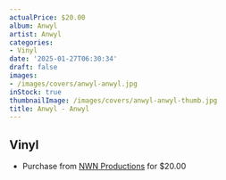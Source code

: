 ```yaml
---
actualPrice: $20.00
album: Anwyl
artist: Anwyl
categories:
- Vinyl
date: '2025-01-27T06:30:34'
draft: false
images:
- /images/covers/anwyl-anwyl.jpg
inStock: true
thumbnailImage: /images/covers/anwyl-anwyl-thumb.jpg
title: Anwyl - Anwyl
---
```


## Vinyl
* Purchase from [NWN Productions](http://shop.nwnprod.com/index.php?route=product/product&path=75&product_id=59697&sort=pd.name&order=ASC) for $20.00
